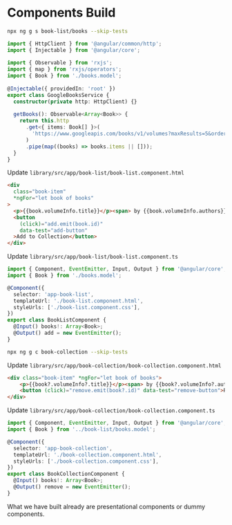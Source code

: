 # Components Build

```bash
npx ng g s book-list/books --skip-tests
```

```ts
import { HttpClient } from '@angular/common/http';
import { Injectable } from '@angular/core';
 
import { Observable } from 'rxjs';
import { map } from 'rxjs/operators';
import { Book } from './books.model';
 
@Injectable({ providedIn: 'root' })
export class GoogleBooksService {
  constructor(private http: HttpClient) {}
 
  getBooks(): Observable<Array<Book>> {
    return this.http
      .get<{ items: Book[] }>(
        'https://www.googleapis.com/books/v1/volumes?maxResults=5&orderBy=relevance&q=oliver%20sacks'
      )
      .pipe(map((books) => books.items || []));
  }
}
```

Update `library/src/app/book-list/book-list.component.html`

```html
<div
  class="book-item"
  *ngFor="let book of books"
>
  <p>{{book.volumeInfo.title}}</p><span> by {{book.volumeInfo.authors}}</span>
  <button
    (click)="add.emit(book.id)"
    data-test="add-button"
  >Add to Collection</button>
</div>
```

Update `library/src/app/book-list/book-list.component.ts`

```ts
import { Component, EventEmitter, Input, Output } from '@angular/core';
import { Book } from './books.model';

@Component({
  selector: 'app-book-list',
  templateUrl: './book-list.component.html',
  styleUrls: ['./book-list.component.css'],
})
export class BookListComponent {
  @Input() books!: Array<Book>;
  @Output() add = new EventEmitter();
}
```

```bash
npx ng g c book-collection --skip-tests
```

Update `library/src/app/book-collection/book-collection.component.html`

```html
<div class="book-item" *ngFor="let book of books">
    <p>{{book?.volumeInfo?.title}}</p><span> by {{book?.volumeInfo?.authors}}</span>
    <button (click)="remove.emit(book?.id)" data-test="remove-button">Remove from Collection</button>
</div>
```

Update `library/src/app/book-collection/book-collection.component.ts`

```ts
import { Component, EventEmitter, Input, Output } from '@angular/core';
import { Book } from '../book-list/books.model';

@Component({
  selector: 'app-book-collection',
  templateUrl: './book-collection.component.html',
  styleUrls: ['./book-collection.component.css'],
})
export class BookCollectionComponent {
  @Input() books!: Array<Book>;
  @Output() remove = new EventEmitter();
}
```

What we have built already are presentational components or dummy components.
